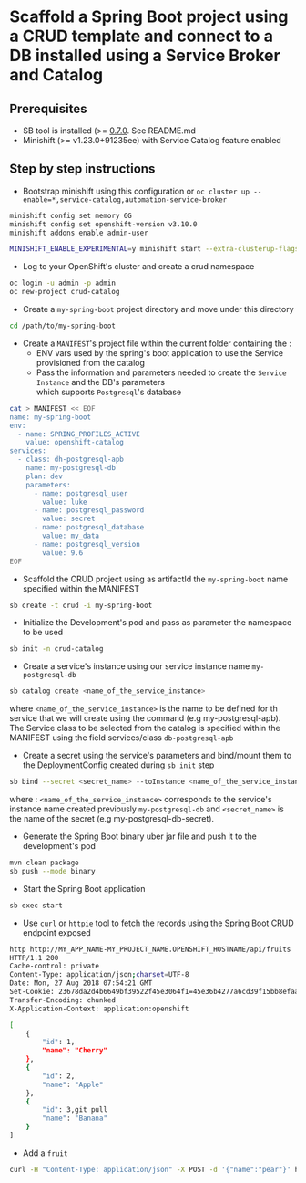 # Scaffold a Spring Boot project using a CRUD template and connect to a DB installed using a Service Broker and Catalog

## Prerequisites

- SB tool is installed (>= [0.7.0](https://github.com/snowdrop/k8s-supervisor/releases/tag/v0.7.0). See README.md 
- Minishift (>= v1.23.0+91235ee) with Service Catalog feature enabled

## Step by step instructions

- Bootstrap minishift using this configuration or `oc cluster up --enable=*,service-catalog,automation-service-broker`

```bash
minishift config set memory 6G
minishift config set openshift-version v3.10.0
minishift addons enable admin-user

MINISHIFT_ENABLE_EXPERIMENTAL=y minishift start --extra-clusterup-flags="--enable=*,service-catalog,automation-service-broker"
```

- Log to your OpenShift's cluster and create a crud namespace

```bash
oc login -u admin -p admin
oc new-project crud-catalog
```

- Create a `my-spring-boot` project directory and move under this directory

```bash
cd /path/to/my-spring-boot
```

- Create a `MANIFEST`'s project file within the current folder containing the :
  - ENV vars used by the spring's boot application to use the Service provisioned from the catalog
  - Pass the information and parameters needed to create the `Service Instance` and the DB's parameters  
    which supports `Postgresql`'s database

```bash
cat > MANIFEST << EOF
name: my-spring-boot
env:
  - name: SPRING_PROFILES_ACTIVE
    value: openshift-catalog
services:
  - class: dh-postgresql-apb
    name: my-postgresql-db
    plan: dev
    parameters:
      - name: postgresql_user
        value: luke
      - name: postgresql_password
        value: secret
      - name: postgresql_database
        value: my_data
      - name: postgresql_version
        value: 9.6
EOF
```

- Scaffold the CRUD project using as artifactId the `my-spring-boot` name specified within the MANIFEST 

```bash
sb create -t crud -i my-spring-boot
```

- Initialize the Development's pod and pass as parameter the namespace to be used

```bash
sb init -n crud-catalog
```

- Create a service's instance using our service instance name `my-postgresql-db`

```bash
sb catalog create <name_of_the_service_instance>
```

where `<name_of_the_service_instance>` is the name to be defined for th service that we will create using the command (e.g my-postgresql-apb).
The Service class to be selected from the catalog is specified within the MANIFEST using the field services/class `db-postgresql-apb` 

- Create a secret using the service's parameters and bind/mount them to the DeploymentConfig created during `sb init` step

```bash
sb bind --secret <secret_name> --toInstance <name_of_the_service_instance>
```

where : `<name_of_the_service_instance>` corresponds to the service's instance name created previously `my-postgresql-db` and `<secret_name>` is the name of the secret (e.g my-postgresql-db-secret).

- Generate the Spring Boot binary uber jar file and push it to the development's pod

```bash
mvn clean package
sb push --mode binary
```

- Start the Spring Boot application

```bash
sb exec start
```

- Use `curl` or `httpie` tool to fetch the records using the Spring Boot CRUD endpoint exposed

```bash
http http://MY_APP_NAME-MY_PROJECT_NAME.OPENSHIFT_HOSTNAME/api/fruits
HTTP/1.1 200 
Cache-control: private
Content-Type: application/json;charset=UTF-8
Date: Mon, 27 Aug 2018 07:54:21 GMT
Set-Cookie: 23678da2d4b6649bf39522f45e3064f1=45e36b4277a6cd39f15bb8efaa87c882; path=/; HttpOnly
Transfer-Encoding: chunked
X-Application-Context: application:openshift

[
    {
        "id": 1,
        "name": "Cherry"
    },
    {
        "id": 2,
        "name": "Apple"
    },
    {
        "id": 3,git pull
        "name": "Banana"
    }
]
```

- Add a `fruit`

```bash
curl -H "Content-Type: application/json" -X POST -d '{"name":"pear"}' http://MY_APP_NAME-MY_PROJECT_NAME.OPENSHIFT_HOSTNAME/api/fruits
```